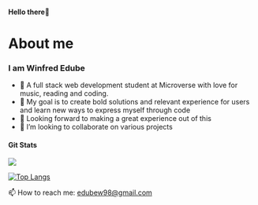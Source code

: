 
#### Hello there🤗


# About me
### I am Winfred Edube

- 🌻 A full stack web development student at Microverse with love for music, reading and coding. 
- 🌻 My goal is to create bold solutions and relevant experience for users and learn new ways to express myself through code
- 🌻 Looking forward to making a great experience out of this
- 👯 I’m looking to collaborate on various projects

#### Git Stats
<img src="https://github-readme-stats.vercel.app/api?username=edubew&&show_icons=true&count_private=true&theme=radical"/>

[![Top Langs](https://github-readme-stats.vercel.app/api/top-langs/?username=edubew)](https://github.com/edubew/github-readme-stats&theme=radical)

📫 How to reach me: edubew98@gmail.com

